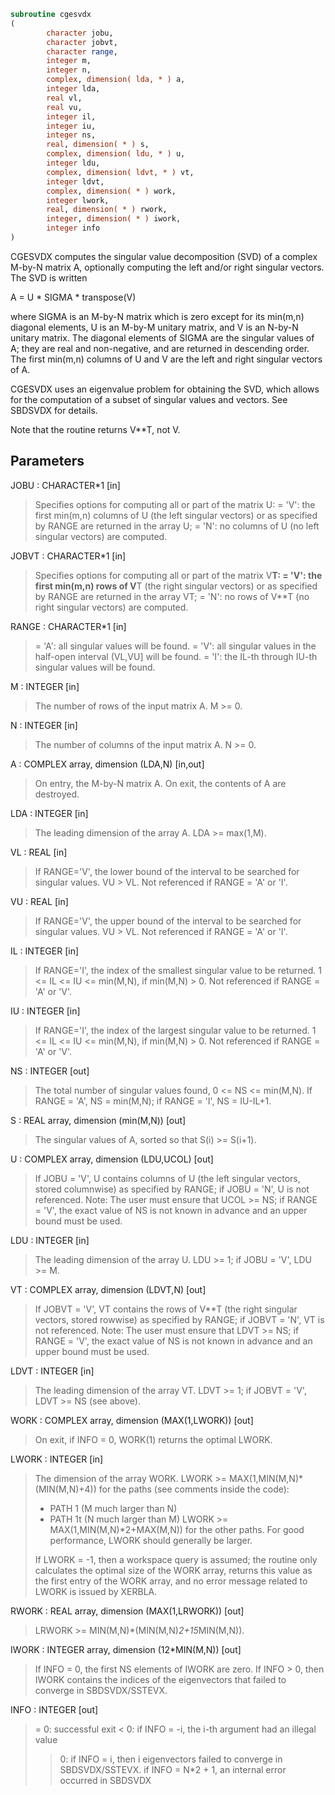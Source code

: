 ```fortran
subroutine cgesvdx
(
        character jobu,
        character jobvt,
        character range,
        integer m,
        integer n,
        complex, dimension( lda, * ) a,
        integer lda,
        real vl,
        real vu,
        integer il,
        integer iu,
        integer ns,
        real, dimension( * ) s,
        complex, dimension( ldu, * ) u,
        integer ldu,
        complex, dimension( ldvt, * ) vt,
        integer ldvt,
        complex, dimension( * ) work,
        integer lwork,
        real, dimension( * ) rwork,
        integer, dimension( * ) iwork,
        integer info
)
```

CGESVDX computes the singular value decomposition (SVD) of a complex
M-by-N matrix A, optionally computing the left and/or right singular
vectors. The SVD is written

A = U * SIGMA * transpose(V)

where SIGMA is an M-by-N matrix which is zero except for its
min(m,n) diagonal elements, U is an M-by-M unitary matrix, and
V is an N-by-N unitary matrix.  The diagonal elements of SIGMA
are the singular values of A; they are real and non-negative, and
are returned in descending order.  The first min(m,n) columns of
U and V are the left and right singular vectors of A.

CGESVDX uses an eigenvalue problem for obtaining the SVD, which
allows for the computation of a subset of singular values and
vectors. See SBDSVDX for details.

Note that the routine returns V**T, not V.

## Parameters
JOBU : CHARACTER*1 [in]
> Specifies options for computing all or part of the matrix U:
> = 'V':  the first min(m,n) columns of U (the left singular
> vectors) or as specified by RANGE are returned in
> the array U;
> = 'N':  no columns of U (no left singular vectors) are
> computed.

JOBVT : CHARACTER*1 [in]
> Specifies options for computing all or part of the matrix
> V**T:
> = 'V':  the first min(m,n) rows of V**T (the right singular
> vectors) or as specified by RANGE are returned in
> the array VT;
> = 'N':  no rows of V**T (no right singular vectors) are
> computed.

RANGE : CHARACTER*1 [in]
> = 'A': all singular values will be found.
> = 'V': all singular values in the half-open interval (VL,VU]
> will be found.
> = 'I': the IL-th through IU-th singular values will be found.

M : INTEGER [in]
> The number of rows of the input matrix A.  M >= 0.

N : INTEGER [in]
> The number of columns of the input matrix A.  N >= 0.

A : COMPLEX array, dimension (LDA,N) [in,out]
> On entry, the M-by-N matrix A.
> On exit, the contents of A are destroyed.

LDA : INTEGER [in]
> The leading dimension of the array A.  LDA >= max(1,M).

VL : REAL [in]
> If RANGE='V', the lower bound of the interval to
> be searched for singular values. VU > VL.
> Not referenced if RANGE = 'A' or 'I'.

VU : REAL [in]
> If RANGE='V', the upper bound of the interval to
> be searched for singular values. VU > VL.
> Not referenced if RANGE = 'A' or 'I'.

IL : INTEGER [in]
> If RANGE='I', the index of the
> smallest singular value to be returned.
> 1 <= IL <= IU <= min(M,N), if min(M,N) > 0.
> Not referenced if RANGE = 'A' or 'V'.

IU : INTEGER [in]
> If RANGE='I', the index of the
> largest singular value to be returned.
> 1 <= IL <= IU <= min(M,N), if min(M,N) > 0.
> Not referenced if RANGE = 'A' or 'V'.

NS : INTEGER [out]
> The total number of singular values found,
> 0 <= NS <= min(M,N).
> If RANGE = 'A', NS = min(M,N); if RANGE = 'I', NS = IU-IL+1.

S : REAL array, dimension (min(M,N)) [out]
> The singular values of A, sorted so that S(i) >= S(i+1).

U : COMPLEX array, dimension (LDU,UCOL) [out]
> If JOBU = 'V', U contains columns of U (the left singular
> vectors, stored columnwise) as specified by RANGE; if
> JOBU = 'N', U is not referenced.
> Note: The user must ensure that UCOL >= NS; if RANGE = 'V',
> the exact value of NS is not known in advance and an upper
> bound must be used.

LDU : INTEGER [in]
> The leading dimension of the array U.  LDU >= 1; if
> JOBU = 'V', LDU >= M.

VT : COMPLEX array, dimension (LDVT,N) [out]
> If JOBVT = 'V', VT contains the rows of V**T (the right singular
> vectors, stored rowwise) as specified by RANGE; if JOBVT = 'N',
> VT is not referenced.
> Note: The user must ensure that LDVT >= NS; if RANGE = 'V',
> the exact value of NS is not known in advance and an upper
> bound must be used.

LDVT : INTEGER [in]
> The leading dimension of the array VT.  LDVT >= 1; if
> JOBVT = 'V', LDVT >= NS (see above).

WORK : COMPLEX array, dimension (MAX(1,LWORK)) [out]
> On exit, if INFO = 0, WORK(1) returns the optimal LWORK.

LWORK : INTEGER [in]
> The dimension of the array WORK.
> LWORK >= MAX(1,MIN(M,N)*(MIN(M,N)+4)) for the paths (see
> comments inside the code):
> - PATH 1  (M much larger than N)
> - PATH 1t (N much larger than M)
> LWORK >= MAX(1,MIN(M,N)*2+MAX(M,N)) for the other paths.
> For good performance, LWORK should generally be larger.
> 
> If LWORK = -1, then a workspace query is assumed; the routine
> only calculates the optimal size of the WORK array, returns
> this value as the first entry of the WORK array, and no error
> message related to LWORK is issued by XERBLA.

RWORK : REAL array, dimension (MAX(1,LRWORK)) [out]
> LRWORK >= MIN(M,N)*(MIN(M,N)*2+15*MIN(M,N)).

IWORK : INTEGER array, dimension (12*MIN(M,N)) [out]
> If INFO = 0, the first NS elements of IWORK are zero. If INFO > 0,
> then IWORK contains the indices of the eigenvectors that failed
> to converge in SBDSVDX/SSTEVX.

INFO : INTEGER [out]
> = 0:  successful exit
> < 0:  if INFO = -i, the i-th argument had an illegal value
> > 0:  if INFO = i, then i eigenvectors failed to converge
> in SBDSVDX/SSTEVX.
> if INFO = N*2 + 1, an internal error occurred in
> SBDSVDX
